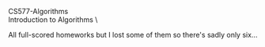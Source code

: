 CS577-Algorithms \
Introduction to Algorithms \

All full-scored homeworks but I lost some of them so there's sadly only six...
